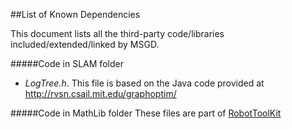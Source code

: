 ##List of Known Dependencies

This document lists all the third-party code/libraries included/extended/linked by MSGD.


#####Code in SLAM folder
* *LogTree.h*.
This file is based on the Java code provided at http://rvsn.csail.mit.edu/graphoptim/

#####Code in MathLib folder
These files are part of [RobotToolKit](https://github.com/epfl-lasa/robot-toolkit/tree/master/packages/core/mathlib) 

